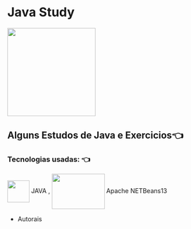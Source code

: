 # Java Study 
[//]: <> (../master/assets/img/print.png) 
<img height="200" width="200" src="https://robertkaramagi.files.wordpress.com/2017/12/duke-v4.gif">
## Alguns Estudos de Java e Exercicios👈 

### Tecnologias usadas: 👈 
<img align="center" height="50" width="50" src="https://cdn.jsdelivr.net/gh/devicons/devicon/icons/java/java-original.svg"> JAVA ,
<img align="center" height="80" width="120" src="https://download.logo.wine/logo/NetBeans/NetBeans-Logo.wine.png"> Apache NETBeans13
 - Autorais
